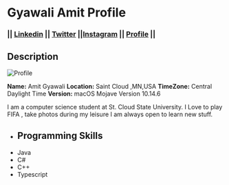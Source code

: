 # Gyawali Amit Profile

 ### || [Linkedin](https://www.linkedin.com/in/gyawaliamit/) ||  [Twitter](https://twitter.com/gyawaliamit7) ||[Instagram](https://www.instagram.com/amit.lfc.gyawali/) ||  [Profile](https://gyawaliamit7.github.io/AmitResume/)  ||





## Description
 ![Profile](https://media.licdn.com/dms/image/C5103AQFLgK_U4fzRKw/profile-displayphoto-shrink_200_200/0?e=1577318400&v=beta&t=NiFZtOG0fR7Z2HBPm_DP1R8M8wByozxyJkg6SIB6OWE)

**Name:** Amit Gyawali
**Location:** Saint Cloud ,MN,USA
**TimeZone:** Central Daylight Time
**Version:** macOS Mojave Version 10.14.6

I am a computer science student at St. Cloud State University.
I Love to play FIFA , take photos during my leisure
I am always open to learn new stuff.

- ## Programming Skills
 - Java
 - C#
 - C++
 - Typescript
 
